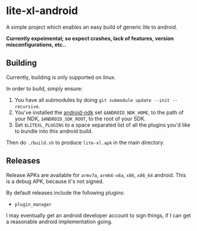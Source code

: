 # lite-xl-android

A simple project which enables an easy build of generic lite to android.

**Currently expeimental; so expect crashes, lack of features, version misconfigurations, etc..**

## Building

Currently, building is only supported on linux.

In order to build, simply ensure:

1. You have all submodules by doing `git submodule update --init --recursive`.
2. You've installed the [android-ndk](https://developer.android.com/ndk) set `$ANDROID_NDK_HOME`, to the path of your NDK, `$ANDROID_SDK_ROOT`, to the root of your SDK.
3. Set `$LITEXL_PLUGINS` to a space separated list of all the plugins you'd like to bundle into this android build.

Then do `./build.sh` to produce `lite-xl.apk` in the main directory.

## Releases

Release APKs are available for `armv7a`, `arm64-v8a`, `x86`, `x86_64` android. This is a debug APK, because it's not signed.

By default releases include the following plugins:

* `plugin_manager`

I may eventually get an android developer account to sign things, if I can get a reasonable android implementation going.

